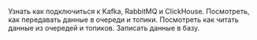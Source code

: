 Узнать как подключиться к Kafka, RabbitMQ и ClickHouse.
Посмотреть, как передавать данные в очереди и топики.
Посмотреть как читать данные из очередей и топиков.
Записать данные в базу.